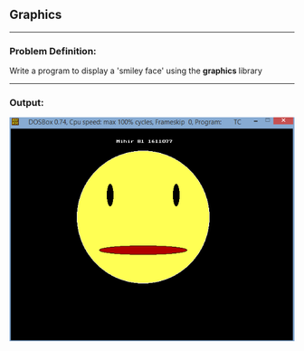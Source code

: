 ## Graphics

-----------------------------------------
### Problem Definition:
Write a program to display a 'smiley face' using the <strong> graphics </strong> library

------------------------------------------
### Output:
<p align="center">
    <img src="./output.png">
</p>
